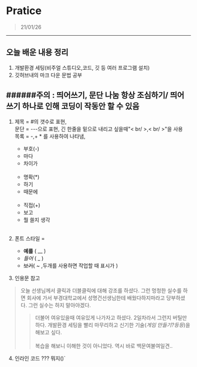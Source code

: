 # Pratice

>21/01/26

---

## 오늘 배운 내용 정리

  1. 개발환경 세팅(비주얼 스튜디오,코드, 깃 등 여러 프로그램 설치)
  2. 깃허브내의 마크 다운 문법 공부
  
######주의 : 띄어쓰기, 문단 나눔 항상 조심하기/ 띄어쓰기 하나로 인해 코딩이 작동안 할 수 있음
---
1. 제목 = #의 갯수로 표현,<br/> 문단 = ---으로 표현, 긴 한줄을 밑으로 내리고 싶을때"< br/ >,< br/ >"을 사용<br/> 
   목록 = -,+ * 를 사용하여 나타냄, 
   
   - 부호(-)
   - 마다
   - 차이가
   <br/><br/>
   * 명확(*)
   * 하기
   * 때문에
   <br/><br/>
   + 직접(+)
   + 보고
   + 뭘 쓸지 생각
  <br/><br/>

2. 폰트 스타일 = 


    - __예를__ ( __ )
    - _들어_ ( _ )
    - ~~보기~~( ~ ,두개를 사용하면 작업할 때 표시가 )
 
3. 인용문 참고

> 오늘 선생님께서 클릭과 더블클릭에 대해 강조를 하셨다. 그런 멍청한 실수를 하면 회사에 가서 부경대학교에서 성명건선생님한테 배웠다하지마라고 당부하셨다. 그런 실수는 하지 말아야겠다.
  >>더불어 여유있을때 여유있게 나가자고 하셨다. 2일차라서 그런지 버틸만하다. 개발환경 세팅을 빨리 마무리하고 신기한 기술(_게임 만들기?등등_)을 해보고 싶다. <br/><br/>복습을 해보니 이해한 것이 아니었다. 역시 바로 백문여불여일견..  

4. 인라인 코드 
 ??? 뭐지()`
  

